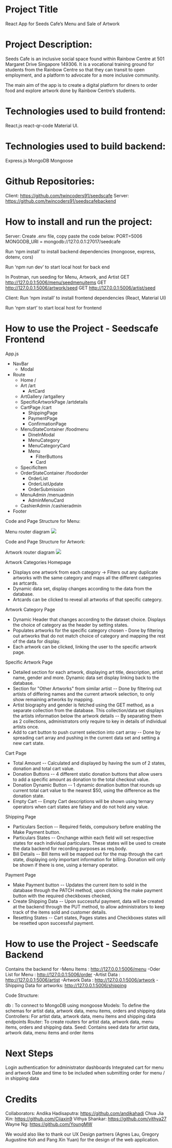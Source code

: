 # Project Title
React App for Seeds Cafe’s Menu and Sale of Artwork

# Project Description:
Seeds Cafe is an inclusive social space found within Rainbow Centre at 501 Margaret Drive Singapore 149306. It is a vocational training ground for students from the Rainbow Centre so that they can transit to open employment, and a platform to advocate for a more inclusive community.

The main aim of the app is to create a digital platform for diners to order food and explore artwork done by Rainbow Centre’s students.

# Technologies used to build frontend:
React.js 
react-qr-code
Material UI.

# Technologies used to build backend:
Express.js
MongoDB
Mongoose


# Github Repositories:
Client: https://github.com/twincoders91/seedscafe
Server: https://github.com/twincoders91/seedscafebackend

# How to install and run the project:

Server:
Create .env file, copy paste the code below:
PORT=5006
MONGODB_URI = mongodb://127.0.0.1:27017/seedcafe

Run ‘npm install’ to install backend dependencies (mongoose, express, dotenv, cors)

Run ‘npm run dev’ to start local host for back end

In Postman, run seeding for Menu, Artwork, and Artist
GET  http://127.0.0.1:5006/menu/seedmenuitems
GET  http://127.0.0.1:5006/artwork/seed 
GET  http://127.0.0.1:5006/artist/seed

Client:
Run ‘npm install’ to install frontend dependencies (React, Material UI)

Run ‘npm start’ to start local host for frontend

# How to use the Project - Seedscafe Frontend
 
App.js
  - NavBar
    - Modal
  - Route
    - Home 					 /
    - Art  					/art
       - ArtCard
    - ArtGallery  					/artgallery
    - SpecificArtworkPage 			/artdetails
    - CartPage 					/cart
       - ShippingPage
       - PaymentPage
       - ConfirmationPage
    - MenuStateContainer  			/foodmenu
       - DineInModal
       - MenuCategory
       - MenuCategoryCard
       - Menu
         - FilterButtons
         - Card
    - SpecificItem
    - OrderStateContainer  			/foodorder
       - OrderList
       - OrderListUpdate
       - OrderSubmission
    - MenuAdmin  				/menuadmin
       - AdminMenuCard
    - CashierAdmin				/cashieradmin
  - Footer








Code and Page Structure for Menu:

Menu router diagram
![](https://github.com/twincoders91/seedscafe/blob/main/src/assets/frontend_routes.png)

Code and Page Structure for Artwork:

Artwork router diagram
![](https://github.com/twincoders91/seedscafe/blob/main/src/assets/frontend_art_routes.png)

Artwork Categories Homepage
- Displays one artwork from each category -> Filters out any duplicate artworks with the same category and maps all the different categories as artcards.
- Dynamic data set, display changes according to the data from the database.
- Artcards can be clicked to reveal all artworks of that specific category.

Artwork Category Page
- Dynamic Header that changes according to the dataset choice. Displays the choice of category as the header by setting states.
- Populates artworks for the specific category chosen - Done by filtering out artworks that do not match choice of category and mapping the rest of the data for display.
- Each artwork can be clicked, linking the user to the specific artwork page.

Specific Artwork Page
- Detailed section for each artwork, displaying art title, description, artist name, gender and more. Dynamic data set display linking back to the database.
- Section for "Other Artworks" from similar artist -- Done by filtering out artists of differing names and the current artwork selection, to only show remaining artworks by mapping.
- Artist biography and gender is fetched using the GET method, as a separate collection from the database. This collection/data set displays the artists information below the artwork details -- By separating them as 2 collections, administrators only require to key in details of individual artists once.
- Add to cart button to push current selection into cart array -- Done by spreading cart array and pushing in the current data set and setting a new cart state.

Cart Page
- Total Amount -- Calculated and displayed by having the sum of 2 states, donation and total cart value.
- Donation Buttons -- 4 different static donation buttons that allow users to add a specific amount as donation to the total checkout value.
- Donation Dynamic Button -- 1 dynamic donation button that rounds up current total cart value to the nearest $50, using the difference as the donation state.
- Empty Cart -- Empty Cart descriptions will be shown using ternary operators when cart states are falsey and do not hold any value.

Shipping Page
- Particulars Section -- Required fields, compulsory before enabling the Make Payment button.
- Particulars States -- Onchange within each field will set respective states for each individual particulars. These states will be used to create the data backend for   recording purposes as req.body.
- Bill Details -- Bill items will be mapped out for the map through the cart state, displaying only important information for billing. Donation will only be shown if there is one, using a ternary operator.
 
Payment Page
- Make Payment button -- Updates the current item to sold in the database through the PATCH method, upon clicking the make payment button with the required checkboxes checked,
- Create Shipping Data -- Upon successful payment, data will be created at the backend through the PUT method, to allow administrators to keep track of the items sold and customer details.
- Resetting States -- Cart states, Pages states and Checkboxes states will be resetted upon successful payment.

# How to use the Project - Seedscafe Backend

Contains the backend for
-Menu Items : http://127.0.0.1:5006/menu
-Oder List for Menu :  http://127.0.0.1:5006/order
-Artist Data : http://127.0.0.1:5006/artist
-Artwork Data : http://127.0.0.1:5006/artwork
-Shipping Data for artworks: http://127.0.0.1:5006/shipping

Code Structure: 

db : To connect to MongoDB using mongoose
Models: To define the schemas for artist data, artwork data, menu items, orders and shipping data 
Controllers: For artist data, artwork data, menu items and shipping data endpoints
Router: To create routers for artist data, artwork data, menu items, orders and shipping data.
Seed: Contains seed data for artist data, artwork data, menu items and order items

# Next Steps
Login authentication for administrator dashboards
Integrated cart for menu and artwork
Date and time to be included when submitting order for menu / in shipping data


# Credits
Collaborators:
Andika Hadisaputra: https://github.com/andikahadi
Chua Jia Xin: https://github.com/Cjiaxin9
Vithya Shankar: https://github.com/vithya27
Wayne Ng: https://github.com/YoungMW

We would also like to thank our UX Design partners (Agnes Lau, Gregory Augustine Koh and Pang Xin Yuan) for the design of the web application. 
